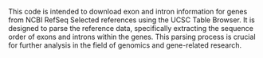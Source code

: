 This code is intended to download exon and intron information for genes from NCBI RefSeq Selected references using the UCSC Table Browser.
It is designed to parse the reference data, specifically extracting the sequence order of exons and introns within the genes.
This parsing process is crucial for further analysis in the field of genomics and gene-related research.
